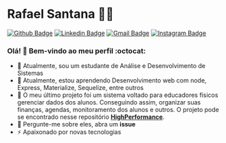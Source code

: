 # Rafael Santana :man_technologist:

[![Github Badge](https://img.shields.io/badge/-Github-000?style=flat-square&logo=Github&logoColor=white&link=https://github.com/rafalmeida73)](https://github.com/rafalmeida73)
[![Linkedin Badge](https://img.shields.io/badge/-LinkedIn-blue?style=flat-square&logo=Linkedin&logoColor=white&link=https://https://www.linkedin.com/in/rafael-santana-5876a117a/)](https://https://www.linkedin.com/in/rafael-santana-5876a117a/)
[![Gmail Badge](https://img.shields.io/badge/-Gmail-c14438?style=flat-square&logo=Gmail&logoColor=white&link=mailto:rafaelsantana7213@gmail.com)](mailto:rafaelsantana7213@gmail.com)
[![Instagram Badge](https://img.shields.io/badge/-Instagram-C13584?style=flat-square&labelColor=C13584&logo=instagram&logoColor=white&link=https://www.instagram.com/rrafael_santana/)](https://www.instagram.com/rrafael_santana/)


### Olá! 👋 Bem-vindo ao meu perfil :octocat:

- 🔭 Atualmente, sou um estudante de Análise e Desenvolvimento de Sistemas
- 🌱 Atualmente, estou aprendendo Desenvolvimento web com node, Express, Materialize, Sequelize, entre outros
- 👯 O meu último projeto foi um sistema voltado para educadores físicos gerenciar dados dos alunos. Conseguindo assim, organizar suas finanças, agendas, monitoramento dos alunos e outros. O projeto pode se encontrado nesse repositório [**HighPerformance**](https://github.com/rafalmeida73/HighPerformance).
- 💬 Pergunte-me sobre eles, abra um **issue**
- ⚡ Apaixonado por novas tecnologias
